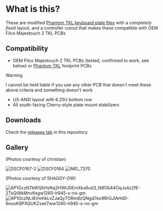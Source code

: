 # What is this?
These are modified [Phantom TKL keyboard plate files](https://github.com/mohitg11/GH-CAD-Resources) with a *completely fixed* layout, and a controller cutout that makes these compatible with OEM Filco Majestouch 2 TKL PCBs  

## Compatibility
- OEM Filco Majestouch 2 TKL PCBs (tested, confirmed to work, see below) or [Phantom TKL](https://deskthority.net/wiki/Phantom) footprint PCBs
> [!WARNING]
> I cannot be held liable if you use any other PCB that doesn't meet these above criteria and something doesn't work
- US-ANSI layout with 6.25U bottom row
- All south-facing Cherry-style plate mount stabilizers

## Downloads
Check the [releases tab](https://github.com/Druah/majestouch-phantom-tkl-plates/releases/) in this repository

## Gallery
(Photos courtesy of christian)

![DSCF0167-2](https://github.com/Druah/filco-phantom-tkl-plates/assets/54309603/3592c0b7-855f-48a3-ba0f-7d3d0c8a1cf3)
![DSCF0164](https://github.com/Druah/filco-phantom-tkl-plates/assets/54309603/22d00ee5-9388-456d-a641-9cd52f83d542)
![IMG_7370](https://github.com/Druah/filco-phantom-tkl-plates/assets/54309603/a674006d-522c-451c-b1c5-905f17100cf0)

(Photos courtesy of SHAGGY-OW)

![AP1GczN7bWQhHzKq2HWIJ0EmXks6ud3_N8Ob44OqJs4z2fE-2TxQi9ikMnv6sgw1260-h945-s-no-gm](https://github.com/user-attachments/assets/7847bd65-9495-4921-ac1c-446cad24186e)
![AP1GczNLl8VmhkLvZJaQy7ORm8zQNgd7eo9RrGJlAHd0-6nooK8PXQUKZswt7ww1260-h945-s-no-gm](https://github.com/user-attachments/assets/2547f692-5608-4374-99e6-53f68739d8af)

